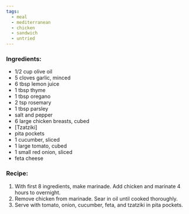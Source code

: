 ```yaml
---
tags:
  - meal
  - mediterranean
  - chicken
  - sandwich
  - untried
---
```

### Ingredients:
- 1/2 cup olive oil 
- 5 cloves garlic, minced 
- 6 tbsp lemon juice
- 1 tbsp thyme
- 1 tbsp oregano
- 2 tsp rosemary
- 1 tbsp parsley
- salt and pepper
- 6 large chicken breasts, cubed
- [Tzatziki]
- pita pockets
- 1 cucumber, sliced
- 1 large tomato, cubed
- 1 small red onion, sliced
- feta cheese

### Recipe:
1. With first 8 ingredients, make marinade. Add  chicken and marinate 4 hours to overnight. 
2. Remove chicken from marinade. Sear in oil until cooked thoroughly. 
3. Serve with tomato, onion, cucumber, feta, and tzatziki in pita pockets. 